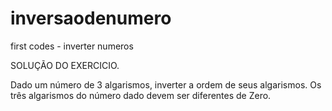 # inversaodenumero
first codes - inverter numeros


SOLUÇÃO DO EXERCICIO.

Dado um número de 3 algarismos, inverter a ordem de seus algarismos. Os três algarismos do número dado devem ser diferentes de Zero.
